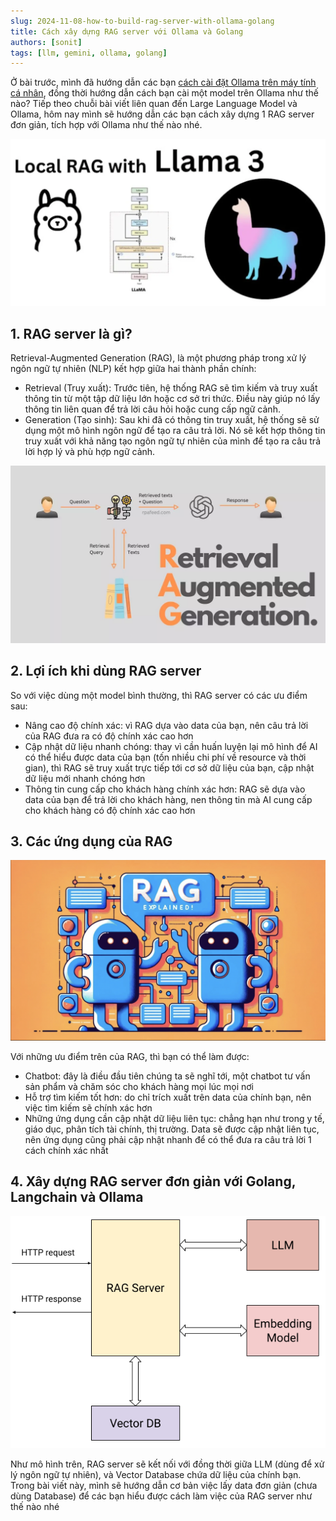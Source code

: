 ```yaml
---
slug: 2024-11-08-how-to-build-rag-server-with-ollama-golang
title: Cách xây dựng RAG server với Ollama và Golang
authors: [sonit]
tags: [llm, gemini, ollama, golang]
---
```


Ở bài trước, mình đã hướng dẫn các bạn [cách cài đặt Ollama trên máy tính cá nhân](/2024-11-01-how-to-install-large-language-model-locally), đồng thời hướng dẫn cách bạn cài một model trên Ollama như thế nào? Tiếp theo chuỗi bài viết liên quan đến Large Language Model và Ollama, hôm nay mình sẽ hướng dẫn các bạn cách xây dựng 1 RAG server đơn giản, tích hợp với Ollama như thế nào nhé.

<!-- truncate -->

![cách cài đặt Ollama trên máy tính cá nhân](./img/ollama_rag_server_1.png)

## 1. RAG server là gì?

Retrieval-Augmented Generation (RAG), là một phương pháp trong xử lý ngôn ngữ tự nhiên (NLP) kết hợp giữa hai thành phần chính:
- Retrieval (Truy xuất): Trước tiên, hệ thống RAG sẽ tìm kiếm và truy xuất thông tin từ một tập dữ liệu lớn hoặc cơ sở tri thức. Điều này giúp nó lấy thông tin liên quan để trả lời câu hỏi hoặc cung cấp ngữ cảnh.
- Generation (Tạo sinh): Sau khi đã có thông tin truy xuất, hệ thống sẽ sử dụng một mô hình ngôn ngữ để tạo ra câu trả lời. Nó sẽ kết hợp thông tin truy xuất với khả năng tạo ngôn ngữ tự nhiên của mình để tạo ra câu trả lời hợp lý và phù hợp ngữ cảnh.

![RAG server là gì](./img/ollama_rag_server_4.png)

## 2. Lợi ích khi dùng RAG server

So với việc dùng một model bình thường, thì RAG server có các ưu điểm sau:

- Nâng cao độ chính xác: vì RAG dựa vào data của bạn, nên câu trả lời của RAG đưa ra có độ chính xác cao hơn
- Cập nhật dữ liệu nhanh chóng: thay vì cần huấn luyện lại mô hình để AI có thể hiểu được data của bạn (tốn nhiều chi phí về resource và thời gian), thì RAG sẽ truy xuất trực tiếp tới cơ sở dữ liệu của bạn, cập nhật dữ liệu mới nhanh chóng hơn
- Thông tin cung cấp cho khách hàng chính xác hơn: RAG sẽ dựa vào data của bạn để trả lời cho khách hàng, nen thông tin mà AI cung cấp cho khách hàng có độ chính xác cao hơn

## 3. Các ứng dụng của RAG

![Các ứng dụng của RAG](./img/ollama_rag_server_3.png)

Với những ưu điểm trên của RAG, thì bạn có thể làm được:
- Chatbot: đây là điều đầu tiên chúng ta sẽ nghĩ tới, một chatbot tư vấn sản phẩm và chăm sóc cho khách hàng mọi lúc mọi nơi 
- Hỗ trợ tìm kiếm tốt hơn: do chỉ trích xuất trên data của chính bạn, nên việc tìm kiếm sẽ chính xác hơn 
- Những ứng dụng cần cập nhật dữ liệu liên tục: chẳng hạn như trong y tế, giáo dục, phân tích tài chính, thị trường. Data sẽ được cập nhật liên tục, nên ứng dụng cũng phải cập nhật nhanh để có thể đưa ra câu trả lời 1 cách chính xác nhất

## 4. Xây dựng RAG server đơn giản với Golang, Langchain và Ollama

![Cây dựng RAG server](./img/ollama_rag_server_2.png)

Như mô hình trên, RAG server sẽ kết nối với đồng thời giữa LLM (dùng để xử lý ngôn ngữ tự nhiên), và Vector Database chứa dữ liệu của chính bạn. Trong bài viết này, mình sẽ hướng dẫn cơ bản việc lấy data đơn giản (chưa dùng Database) để các bạn hiểu được cách làm việc của RAG server như thế nào nhé



